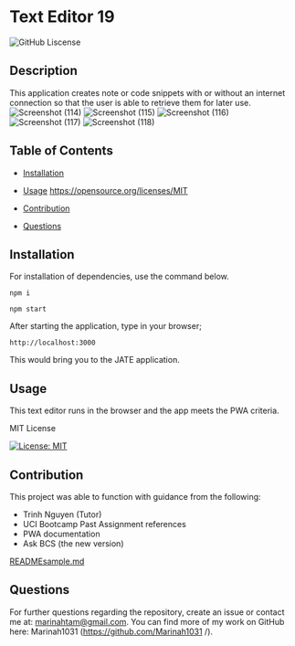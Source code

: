 # Text Editor 19
![GitHub Liscense](https://img.shields.io/badge/license-MIT-blue.svg)

## Description
This application creates note or code snippets with or without an internet connection so that the user is able to retrieve them for later use. 
![Screenshot (114)](https://github.com/Marinah1031/TextEditor19/assets/125934804/47df5227-0e81-43d4-bce2-b90416fe1e1d)
![Screenshot (115)](https://github.com/Marinah1031/TextEditor19/assets/125934804/9dfe4dd8-c1b3-421f-bdbd-07d5785da858)
![Screenshot (116)](https://github.com/Marinah1031/TextEditor19/assets/125934804/5ea2e982-edf7-417a-80c3-c82d04248999)
![Screenshot (117)](https://github.com/Marinah1031/TextEditor19/assets/125934804/8363ecf5-b153-4b13-87bf-0bdf5045bbcf)
![Screenshot (118)](https://github.com/Marinah1031/TextEditor19/assets/125934804/14ab62b6-83fc-4e7e-96e9-85fcf06434e4)

## Table of Contents

* [Installation](#installation)

* [Usage](#usage)
https://opensource.org/licenses/MIT
* [Contribution](#contribution)

* [Questions](#questions)

## Installation

For installation of dependencies, use the command below.

```
npm i
```
```
npm start
```
After starting the application, type in your browser;
```
http://localhost:3000
```

This would bring you to the JATE application.

## Usage 

This text editor runs in the browser and the app meets the PWA criteria. 

  MIT License
  
  [![License: MIT](https://img.shields.io/badge/License-MIT-yellow.svg)](https://opensource.org/licenses/MIT)

  

## Contribution

This project was able to function with guidance from the following:
- Trinh Nguyen (Tutor)
- UCI Bootcamp Past Assignment references
- PWA documentation
- Ask BCS (the new version)




[READMEsample.md](https://github.com/Marinah1031/CharacterCount09/files/12472990/READMEsample.md)


## Questions

For further questions regarding the repository, create an issue or contact me at: marinahtam@gmail.com. You can find more of my work on GitHub here: Marinah1031 (https://github.com/Marinah1031 /).
